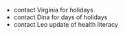 - contact Virginia for holidays
- contact Dina for days of holidays
- contact Leo update of health literacy
